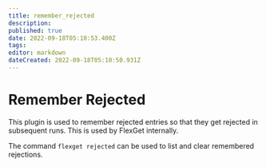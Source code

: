 ```yaml
---
title: remember_rejected
description: 
published: true
date: 2022-09-18T05:10:53.400Z
tags: 
editor: markdown
dateCreated: 2022-09-18T05:10:50.931Z
---
```


# Remember Rejected
This plugin is used to remember rejected entries so that they get rejected in subsequent runs. This is used by FlexGet internally.

The command `flexget rejected` can be used to list and clear remembered rejections.